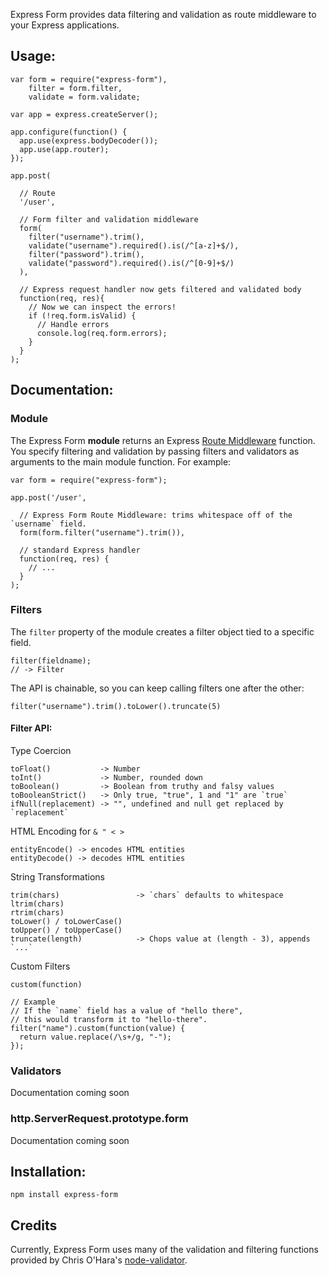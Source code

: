 Express Form provides data filtering and validation as route middleware to your Express applications.

Usage:
------

    var form = require("express-form"),
        filter = form.filter,
        validate = form.validate;

    var app = express.createServer();

    app.configure(function() {
      app.use(express.bodyDecoder());
      app.use(app.router);
    });

    app.post(

      // Route
      '/user',
      
      // Form filter and validation middleware
      form(
        filter("username").trim(),
        validate("username").required().is(/^[a-z]+$/),
        filter("password").trim(),
        validate("password").required().is(/^[0-9]+$/)
      ),
      
      // Express request handler now gets filtered and validated body
      function(req, res){
        // Now we can inspect the errors!  
        if (!req.form.isValid) {
          // Handle errors
          console.log(req.form.errors);
        }
      }
    );

Documentation:
--------------

### Module

The Express Form **module** returns an Express [Route Middleware](http://expressjs.com/guide.html#Route-Middleware) function. You specify filtering and validation by passing filters and validators as arguments to the main module function. For example:

    var form = require("express-form");

    app.post('/user',
      
      // Express Form Route Middleware: trims whitespace off of the `username` field.
      form(form.filter("username").trim()),
      
      // standard Express handler
      function(req, res) {
        // ...
      }
    );

### Filters

The `filter` property of the module creates a filter object tied to a specific field.

    filter(fieldname);
    // -> Filter

The API is chainable, so you can keep calling filters one after the other:

    filter("username").trim().toLower().truncate(5)

#### Filter API:

Type Coercion

    toFloat()           -> Number
    toInt()             -> Number, rounded down
    toBoolean()         -> Boolean from truthy and falsy values
    toBooleanStrict()   -> Only true, "true", 1 and "1" are `true`
    ifNull(replacement) -> "", undefined and null get replaced by `replacement`
    
HTML Encoding for `& " < >`

    entityEncode() -> encodes HTML entities
    entityDecode() -> decodes HTML entities 

String Transformations

    trim(chars)                 -> `chars` defaults to whitespace
    ltrim(chars)
    rtrim(chars)
    toLower() / toLowerCase()
    toUpper() / toUpperCase()
    truncate(length)            -> Chops value at (length - 3), appends `...`
    
Custom Filters

    custom(function)
    
    // Example
    // If the `name` field has a value of "hello there",
    // this would transform it to "hello-there". 
    filter("name").custom(function(value) {
      return value.replace(/\s+/g, "-");
    });
    

### Validators

Documentation coming soon


### http.ServerRequest.prototype.form

Documentation coming soon


Installation:
-------------

    npm install express-form


Credits
-------

Currently, Express Form uses many of the validation and filtering functions provided by Chris O'Hara's [node-validator](https://github.com/chriso/node-validator).
